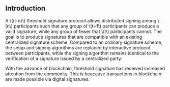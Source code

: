 ## Introduction
A \\((t-n)\\) threshold signature protocol allows distributed signing among \\(n\\) participants  such that any group of \\(t+1\\) participants can produce a valid signature, while any group of fewer that \\(t\\) participants cannot. The goal is to produce signatures that are compatible with an existing centralized signature scheme. Compared to an ordinary signature scheme, the setup and signing algorithms  are replaced by interactive protocol between participants, while the signing algorithm remains identical to the verification of a signature issued by a centralized party. 

With the advance of blockchain, threshold signature has received increased attention from the community. This is beacause transactions in blockchain are made possible via digital signatures.